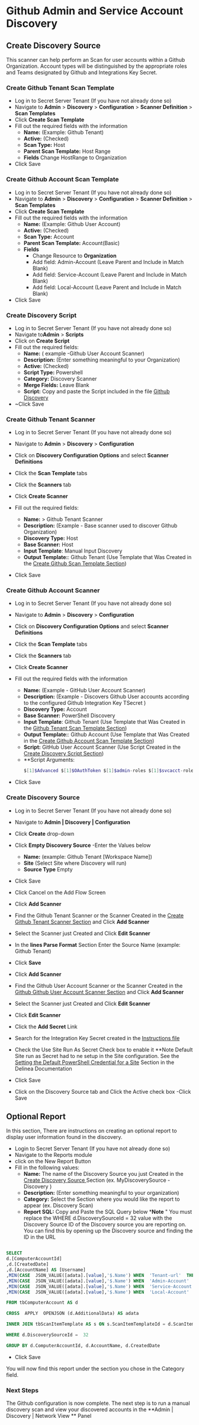 # Github Admin and Service Account Discovery

## Create Discovery Source

This scanner can help perform an Scan for user accounts within a Github Organization. Account types will be distinguished by the appropriate roles and Teams designated by Github and Integrations Key Secret.

### Create Github Tenant Scan Template

- Log in to Secret Server Tenant (If you have not already done so)
- Navigate to **Admin** > **Discovery** > **Configuration** >   **Scanner Definition** > **Scan Templates** 
- Click **Create Scan Template**
- Fill out the required fields with the information
    - **Name:** (Example: Github Tenant)
    - **Active:** (Checked)
    - **Scan Type:** Host
    - **Parent Scan Template:** Host Range
    - **Fields** Change HostRange to Organization
- Click Save
 

### Create Github Account Scan Template

- Log in to Secret Server Tenant (If you have not already done so)
- Navigate to **Admin** > **Discovery** > **Configuration** >   **Scanner Definition** > **Scan Templates** 
- Click **Create Scan Template**
- Fill out the required fields with the information
    - **Name:** (Example: Github User Account)
    - **Active:** (Checked)
    - **Scan Type:** Account
    - **Parent Scan Template:** Account(Basic)
    - **Fields**
        - Change Resource to **Organization**
        - Add field: Admin-Account (Leave Parent and Include in Match Blank)
        - Add field: Service-Account (Leave Parent and Include in Match Blank)
        - Add field: Local-Account (Leave Parent and Include in Match Blank)
- Click Save
    
 
### Create Discovery Script

- Log in to Secret Server Tenant (If you have not already done so)
- Navigate to**Admin** > **Scripts**
- Click on **Create Script**
- Fill out the required fields:
    - **Name:** ( example -Github User Account Scanner)
    - **Description:** (Enter something meaningful to your Organization)
    - **Active:** (Checked)
    - **Script Type:** Powershell
    - **Category:** Discovery Scanner
    - **Merge Fields:** Leave Blank
    - **Script:** Copy and paste the Script included in the file [Github Discovery](./GitHub-Discovery.ps1)
- ~Click Save

### Create Github Tenant Scanner

- Log in to Secret Server Tenant (If you have not already done so)
- Navigate to **Admin** > **Discovery** > **Configuration** 

- Click on **Discovery Configuration Options** and select **Scanner Definitions** 

- Click the **Scan Template** tabs 

- Click the **Scanners** tab 

- Click **Create Scanner**

- Fill out the required fields:
    - **Name:** > Github Tenant Scanner 
    - **Description:** (Example - Base scanner used to discover Github Organization)
    - **Discovery Type:**  Host
    - **Base Scanner:**  Host
    - **Input Template**: Manual Input Discovery
    - **Output Template:**: Github Tenant (Use Template that Was Created in the [Create Github  Scan Template Section](#create-github-tenant-scan-template))
- Click Save
    
### Create Github Account Scanner

- Log in to Secret Server Tenant (If you have not already done so)
- Navigate to **Admin** > **Discovery** > **Configuration** 

- Click on **Discovery Configuration Options** and select **Scanner Definitions** 

- Click the **Scan Template** tabs 

- Click the **Scanners** tab 

- Click **Create Scanner**
- Fill out the required fields with the information
    - **Name:** (Example - GitHub User Account Scanner) 
    - **Description:** (Example - Discovers Github User accounts according to the configured Github Integration Key TSecret )
    - **Discovery Type:**  Account
    - **Base Scanner:** PowerShell Discovery
    - **Input Template**: Github Tenant (Use Template that Was Created in the [Github Tenant Scan Template Section](#create-github-tenant-scan-template))
    - **Output Template:**: Github Account  (Use Template that Was Created in the [Create Github Account Scan Template Section](#create-github-account-scan-template))
    - **Script:** GitHub User Account Scanner (Use Script Created in the [Create Discovery Script Section](#create-discovery-script))
    - **Script Arguments: 
        ``` PowerShell
        $[1]$Advanced $[1]$OAuthToken $[1]$admin-roles $[1]$svcacct-roles 
        ```
- Click Save
       
### Create Discovery Source

- Log in to Secret Server Tenant (If you have not already done so)
- Navigate to **Admin | Discovery | Configuration**
- Click **Create** drop-down
- Click **Empty Discovery Source**
-Enter the Values below
    - **Name:** (example: Github Tenant [Workspace Name])
    - **Site** (Select Site where Discovery will run)
    - **Source Type** Empty
- Click Save
- Click Cancel on the Add Flow Screen
- Click **Add Scanner**
- Find the Github Tenant Scanner or the Scanner Created in the [Create Github Tenant Scanner Section](#create-github-tenant-scanner) and Click **Add Scanner**
- Select the Scanner just Created and Click **Edit Scanner**
- In the **lines Parse Format** Section Enter the Source Name (example: Github Tenant)
- Click **Save**

- Click **Add Scanner**
- Find the Github User Account Scanner  or the Scanner Created in the [Github Github User Account Scanner Section](#create-github-account-scanner) and Click **Add Scanner**
- Select the Scanner just Created and Click **Edit Scanner**
- Click **Edit Scanner**
- Click the **Add Secret** Link
- Search for the Integration Key Secret created in the [Instructions file](../instructions.md#create-secret-in-secret-server-for-the-github-integration-key)
- Check the Use Site Run As Secret Check box to enable it
    **Note Default Site run as Secret had to ne setup in the Site configuration.
    See the [Setting the Default PowerShell Credential for a Site](https://docs.delinea.com/online-help/secret-server/authentication/secret-based-credentials-for-scripts/index.htm?Highlight=site) Section in the Delinea Documentation
- Click Save
- Click on the Discovery Source tab and Click the Active check box
-Click Save

## Optional Report

  

In this section, There are instructions on creating an optional report to display user information found in the discovery.

  

- Login to Secret Server Tenant (If you have not already done so)
- Navigate to the Reports module
- click on the New Report Button
- Fill in the following values:
	- **Name:** The name of the Discovery Source you just Created in the [Create Discovery Source ](#create-discovery-source) Section (ex. MyDiscoverySource - Discovery )
	- **Description:** (Enter something meaningful to your organization)
	- **Category:** Select the Section where you would like the report to appear (ex. Discovery Scan)
	- **Report SQL:** Copy and Paste the SQL Query below
		***Note** " You must replace the WHERE d.DiscoverySourceId =  32 value with the Discovery Source ID of the Discovery source you are reporting on. You can find this by opening up the Discovery source and finding the ID in the URL 
   

``` SQL

SELECT
d.[ComputerAccountId]
,d.[CreatedDate]
,d.[AccountName] AS [Username]
,MIN(CASE  JSON_VALUE([adata].[value],'$.Name') WHEN  'Tenant-url'  THEN  JSON_VALUE([adata].[value],'$.Value') END) AS [Domain]
,MIN(CASE  JSON_VALUE([adata].[value],'$.Name') WHEN  'Admin-Account'  THEN  JSON_VALUE([adata].[value],'$.Value') END) AS [Is Admin]
,MIN(CASE  JSON_VALUE([adata].[value],'$.Name') WHEN  'Service-Account'  THEN  JSON_VALUE([adata].[value],'$.Value') END) AS [Is Service Acount]
,MIN(CASE  JSON_VALUE([adata].[value],'$.Name') WHEN  'Local-Account'  THEN  JSON_VALUE([adata].[value],'$.Value') END) AS [Is Service Acount]

FROM tbComputerAccount AS d

CROSS  APPLY  OPENJSON (d.AdditionalData) AS adata

INNER JOIN tbScanItemTemplate AS s ON s.ScanItemTemplateId = d.ScanItemTemplateId

WHERE d.DiscoverySourceId =  32

GROUP BY d.ComputerAccountId, d.AccountName, d.CreatedDate
```

- Click Save

You will now find this report under the section you chose in the Category field.


### Next Steps

The Github configuration is now complete. The next step is to run a manual discovery scan and view your discovered accounts in the **Admin | Discovery | Network View ** Panel
